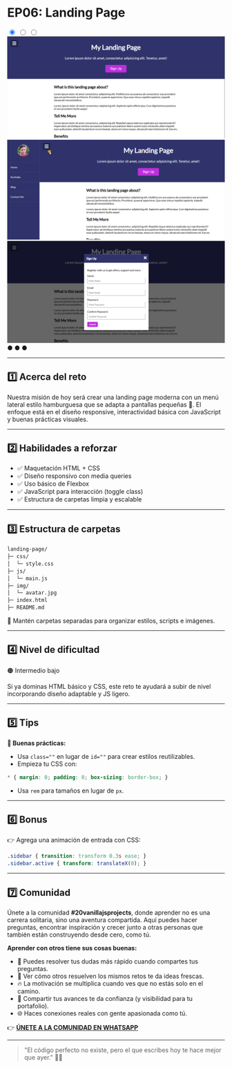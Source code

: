 # EP06: Landing Page

<link rel="stylesheet" href="/css/style.css">

<div class="carousel-container">

  <input type="radio" name="carousel" id="slide1" checked>
  <input type="radio" name="carousel" id="slide2">
  <input type="radio" name="carousel" id="slide3">

  <div class="carousel-slide">
    <img src="../img/project6-01.png" alt="Imagen 1">
    <img src="../img/project6-02.png" alt="Imagen 2">
    <img src="../img/project6-03.png" alt="Imagen 3">
  </div>

  <div class="carousel-nav">
    <label for="slide1">●</label>
    <label for="slide2">●</label>
    <label for="slide3">●</label>
  </div>
</div>

---

## 1️⃣ Acerca del reto
Nuestra misión de hoy será crear una landing page moderna con un menú lateral estilo hamburguesa que se adapta a pantallas pequeñas 📱. El enfoque está en el diseño responsive, interactividad básica con JavaScript y buenas prácticas visuales.

---

## 2️⃣ Habilidades a reforzar
- ✅ Maquetación HTML + CSS
- ✅ Diseño responsivo con media queries
- ✅ Uso básico de Flexbox
- ✅ JavaScript para interacción (toggle class)
- ✅ Estructura de carpetas limpia y escalable

---

## 3️⃣ Estructura de carpetas

```md
landing-page/
├─ css/
│  └─ style.css
├─ js/
│  └─ main.js
├─ img/
│  └─ avatar.jpg
├─ index.html
├─ README.md
```

📝 Mantén carpetas separadas para organizar estilos, scripts e imágenes.

---

## 4️⃣ Nivel de dificultad
🟠 Intermedio bajo

Si ya dominas HTML básico y CSS, este reto te ayudará a subir de nivel incorporando diseño adaptable y JS ligero.

---

## 5️⃣ Tips

**🧠 Buenas prácticas:**  

- Usa `class=""` en lugar de `id=""` para crear estilos reutilizables.
- Empieza tu CSS con:

```css
* { margin: 0; padding: 0; box-sizing: border-box; }
```
- Usa `rem` para tamaños en lugar de `px`.

---

## 6️⃣ Bonus
👉 Agrega una animación de entrada con CSS:

```css
.sidebar { transition: transform 0.3s ease; }
.sidebar.active { transform: translateX(0); }
```

---

## 7️⃣ Comunidad

Únete a la comunidad **#20vanillajsprojects**, donde aprender no es una carrera solitaria, sino una aventura compartida. Aquí puedes hacer preguntas, encontrar inspiración y crecer junto a otras personas que también están construyendo desde cero, como tú.

**Aprender con otros tiene sus cosas buenas:**

- 💬 Puedes resolver tus dudas más rápido cuando compartes tus preguntas.
- 👀 Ver cómo otros resuelven los mismos retos te da ideas frescas.
- 🔥 La motivación se multiplica cuando ves que no estás solo en el camino.
- 🙌 Compartir tus avances te da confianza (y visibilidad para tu portafolio).
- 🌐 Haces conexiones reales con gente apasionada como tú.

👉 **[ÚNETE A LA COMUNIDAD EN WHATSAPP](https://chat.whatsapp.com/CldsuiaJ52t3NvDg47zaWP)**

---

> "El código perfecto no existe, pero el que escribes hoy te hace mejor que ayer." 💪✨
> 